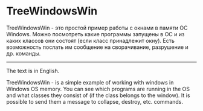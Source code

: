 # TreeWindowsWin

TreeWindowsWin - это простой пример работы с окнами в памяти ОС Windows.
Можно посмотреть какие программы запущены в ОС и из каких классов они состоят (если класс принадлежит окну). Есть возможность послать им сообщение на сворачивание, разрушение и др. команды.

-----------------------------------------------------------------------
The text is in English.

TreeWindowsWin - is a simple example of working with windows in Windows OS memory.
You can see which programs are running in the OS and what classes they consist of (if the class belongs to the window). It is possible to send them a message to collapse, destroy, etc. commands.
